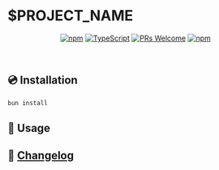 # $PROJECT_NAME

<div align="center">

[![npm](https://img.shields.io/npm/v/$PROJECT_NAME)](https://www.npmjs.com/package/$PROJECT_NAME)
[![TypeScript](https://badgen.net/npm/types/env-var)](http://www.typescriptlang.org/)
[![PRs Welcome](https://img.shields.io/badge/PRs-welcome-brightgreen.svg?style=flat-square)](http://makeapullrequest.com)
[![npm](https://img.shields.io/npm/dm/$PROJECT_NAME)](https://www.npmjs.com/package/$PROJECT_NAME)

</div>

<br/>

## 💿 Installation

```bash
bun install
```

## 📖 Usage

## 📰 [Changelog](CHANGELOG.md)
